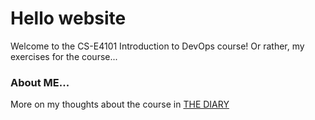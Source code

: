# Hello website
Welcome to the CS-E4101 Introduction to DevOps course! Or rather, my exercises for the course... 

### About ME...

More on my thoughts about the course in [THE DIARY](cs-ej4101-fall-2019-050-starter/diary-050.md)
